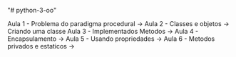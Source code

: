 "# python-3-oo" 



Aula 1 - Problema do paradigma procedural
    ->
Aula 2 - Classes e objetos
    -> Criando uma classe
Aula 3 - Implementados Metodos
    ->
Aula 4 - Encapsulamento
    ->
Aula 5 - Usando propriedades
    ->
Aula 6 - Metodos privados e estaticos
    ->